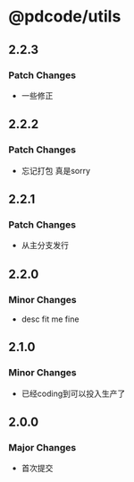 # @pdcode/utils

## 2.2.3

### Patch Changes

- 一些修正

## 2.2.2

### Patch Changes

- 忘记打包 真是sorry

## 2.2.1

### Patch Changes

- 从主分支发行

## 2.2.0

### Minor Changes

- desc fit me fine

## 2.1.0

### Minor Changes

- 已经coding到可以投入生产了

## 2.0.0

### Major Changes

- 首次提交
